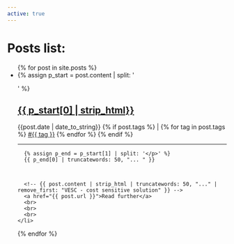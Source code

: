 ```yaml
---
active: true
---
```

# Posts list:
<ul>
  {% for post in site.posts %}
    <li>
      {% assign p_start = post.content | split: '<p>' %}
      <h2><a href="{{ post.url }}">{{ p_start[0] | strip_html}}</a></h2> {{post.date | date_to_string}} 
      {% if post.tags %} | 
      {% for tag in post.tags %}
          <a href="{{ site.baseurl }}{{ site.tag_page }}#{{ tag | slugify }}" class="post-tag">#{{ tag }}</a>
      {% endfor %}
      {% endif %}
      <hr/>
      
      {% assign p_end = p_start[1] | split: '</p>' %}
      {{ p_end[0] | truncatewords: 50, "... " }}
      


      <!-- {{ post.content | strip_html | truncatewords: 50, "..." | remove_first: "VESC - cost sensitive solution" }} -->
      <a href="{{ post.url }}">Read further</a>
      <br>
      <br>
      <br>
    </li>
  {% endfor %}
</ul>